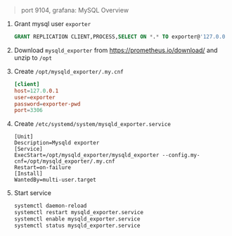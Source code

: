 
> port 9104, grafana: MySQL Overview

1.  Grant mysql user `exporter`
    
    ```sql
    GRANT REPLICATION CLIENT,PROCESS,SELECT ON *.* TO exporter@'127.0.0.1' identified by 'exporter-pwd';
    ```
    
2.  Download `mysqld_exporter` from https://prometheus.io/download/ and unzip to `/opt`
    
3.  Create `/opt/mysqld_exporter/.my.cnf`
    
    ```cnf
    [client]
    host=127.0.0.1
    user=exporter
    password=exporter-pwd
    port=3306
    ```
    
4.  Create `/etc/systemd/system/mysqld_exporter.service`
    
    ```service
    [Unit]
    Description=Mysqld exporter
    [Service]
    ExecStart=/opt/mysqld_exporter/mysqld_exporter --config.my-cnf=/opt/mysqld_exporter/.my.cnf
    Restart=on-failure
    [Install]
    WantedBy=multi-user.target
    ```
    
5.  Start service
    
    ```sh
    systemctl daemon-reload
    systemctl restart mysqld_exporter.service
    systemctl enable mysqld_exporter.service
    systemctl status mysqld_exporter.service
    ```
    
